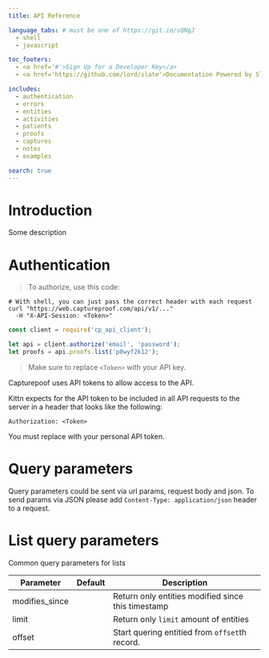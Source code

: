 ```yaml
---
title: API Reference

language_tabs: # must be one of https://git.io/vQNgJ
  - shell
  - javascript

toc_footers:
  - <a href='#'>Sign Up for a Developer Key</a>
  - <a href='https://github.com/lord/slate'>Documentation Powered by Slate</a>

includes:
  - authentication
  - errors
  - entities
  - activities
  - patients
  - proofs
  - captures
  - notes
  - examples

search: true
---
```


# Introduction

Some description

# Authentication

> To authorize, use this code:

```shell
# With shell, you can just pass the correct header with each request
curl "https://web.captureproof.com/api/v1/..."
  -H "X-API-Session: <Token>"
```

```javascript
const client = require('cp_api_client');

let api = client.authorize('email', 'password');
let proofs = api.proofs.list('p0wyf2k12');
```

> Make sure to replace `<Token>` with your API key.

Capturepoof uses API tokens to allow access to the API.

Kittn expects for the API token to be included in all API requests to the server in a header that looks like the following:

`Authorization: <Token>`

<aside class="notice">
You must replace <code><Token></code> with your personal API token.
</aside>

# Query parameters

Query parameters could be sent via url params, request body and json. To send params via JSON please add `Content-Type: application/json` header to a request.

# List query parameters

Common query parameters for lists

Parameter | Default | Description
--------- | ------- | -----------
modifies_since | | Return only entities modified since this timestamp
limit | | Return only `limit` amount of entities
offset | | Start quering entitied from `offset`th record.
